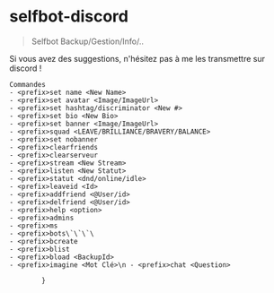 # selfbot-discord

> Selfbot Backup/Gestion/Info/..

Si vous avez des suggestions, n'hésitez pas à me les transmettre sur discord ! 

```
Commandes
- <prefix>set name <New Name>
- <prefix>set avatar <Image/ImageUrl>
- <prefix>set hashtag/discriminator <New #>
- <prefix>set bio <New Bio>
- <prefix>set banner <Image/ImageUrl>
- <prefix>squad <LEAVE/BRILLIANCE/BRAVERY/BALANCE>
- <prefix>set nobanner
- <prefix>clearfriends
- <prefix>clearserveur
- <prefix>stream <New Stream>
- <prefix>listen <New Statut>
- <prefix>statut <dnd/online/idle>
- <prefix>leaveid <Id>
- <prefix>addfriend <@User/id>
- <prefix>delfriend <@User/id>
- <prefix>help <option>
- <prefix>admins
- <prefix>ms
- <prefix>bots\`\`\`\
- <prefix>bcreate
- <prefix>blist
- <prefix>bload <BackupId>
- <prefix>imagine <Mot Clé>\n - <prefix>chat <Question>

        }

```
